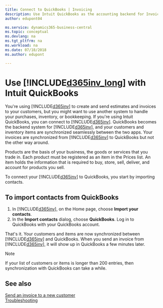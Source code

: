 ```yaml
---
title: Connect to QuickBooks | Invoicing
description: Use Intuit QuickBooks as the accounting backend for Invoicing.
author: edupont04

ms.service: dynamics365-business-central
ms.topic: conceptual
ms.devlang: na
ms.tgt_pltfrm: na
ms.workload: na
ms.date: 07/18/2018
ms.author: edupont

---
```

# Use [!INCLUDE[d365inv_long](includes/d365inv_long.md)] with Intuit QuickBooks

You're using [!INCLUDE[d365inv](includes/d365inv.md)] to create and send estimates and invoices to your customers, but you might want to use another system to handle your purchases, inventory, or bookkeeping. If you're using Intuit QuickBooks, you can connect to [!INCLUDE[d365inv](includes/d365inv.md)]. QuickBooks becomes the backend system for [!INCLUDE[d365inv](includes/d365inv.md)], and your customers and inventory items are synchronized seamlessly between the two apps. Your invoices are synchronized from [!INCLUDE[d365inv](includes/d365inv.md)] to QuickBooks but not the other way around.  

Products are the basis of your business, the goods or services that you trade in. Each product must be registered as an item in the Prices list. An item holds the information that is required to buy, store, sell, deliver, and account for products you sell.  

To connect your [!INCLUDE[d365inv](includes/d365inv.md)] to QuickBooks, you start by importing contacts.  

## To import contacts from QuickBooks

1. In [!INCLUDE[d365inv](includes/d365inv.md)], on the Home page, choose **Import your contacts**.  
2. In the **Import contacts** dialog, choose **QuickBooks**. Log in to QuickBooks with your QuickBooks account.  

That's it. Your customers and items are now synchronized between [!INCLUDE[d365inv](includes/d365inv.md)] and QuickBooks. When you send an invoice from [!INCLUDE[d365inv](includes/d365inv.md)], it will show up in QuickBooks a few minutes later.  

> [!NOTE]  
> If your list of customers or items is longer than 200 entries, then synchronization with QuickBooks can take a while.  

## See also
[Send an invoice to a new customer](send-invoice.md)  
[Troubleshooting](about-troubleshooting.md)  
